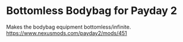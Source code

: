 # Bottomless Bodybag for Payday 2
Makes the bodybag equipment bottomless/infinite.
https://www.nexusmods.com/payday2/mods/451
